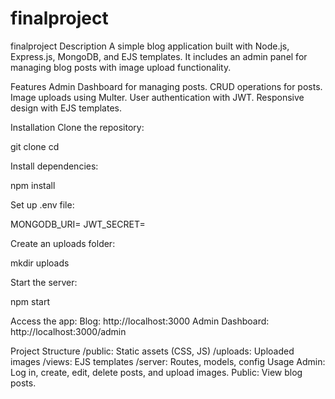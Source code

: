 # finalproject
finalproject
Description
A simple blog application built with Node.js, Express.js, MongoDB, and EJS templates. It includes an admin panel for managing blog posts with image upload functionality.

Features
Admin Dashboard for managing posts.
CRUD operations for posts.
Image uploads using Multer.
User authentication with JWT.
Responsive design with EJS templates.

Installation
Clone the repository:

git clone <repository-url>
cd <project-folder>


Install dependencies:

npm install


Set up .env file:

MONGODB_URI=<Your MongoDB URI>
JWT_SECRET=<Your JWT Secret>


Create an uploads folder:

mkdir uploads


Start the server:

npm start

Access the app:
Blog: http://localhost:3000
Admin Dashboard: http://localhost:3000/admin

Project Structure
/public: Static assets (CSS, JS)
/uploads: Uploaded images
/views: EJS templates
/server: Routes, models, config
Usage
Admin: Log in, create, edit, delete posts, and upload images.
Public: View blog posts.
